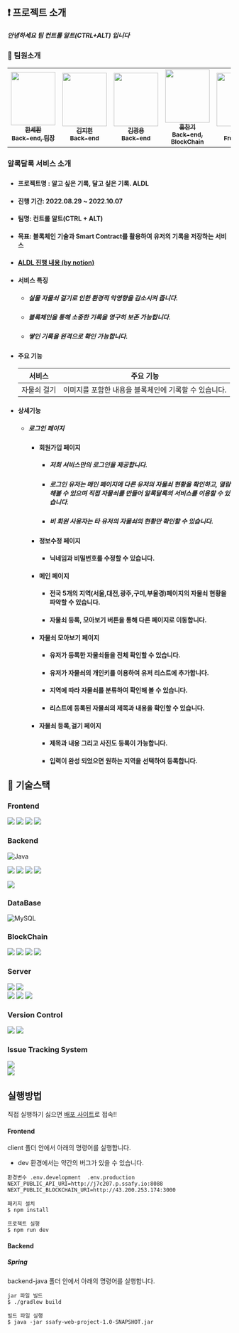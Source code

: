 ## :exclamation: 프로젝트 소개

##### 안녕하세요 팀 컨트롤 알트(CTRL+ALT) 입니다

### :raising_hand: 팀원소개

<table>
  <tr>
      <td align="center"><a href="https://github.com/abovenormal"><img src="https://avatars.githubusercontent.com/u/51263415?v=4" width="100px;" height="120px;" alt=""/><br /><sub><b>한세환<br>Back-end, 팀장<br/></b></sub></a></td>
      <td align="center"><a href="https://github.com/positivehun/"><img src="https://avatars.githubusercontent.com/u/46879750?v=4" width="100px;" height="120px;" alt=""/><br /><sub><b>김지헌<br>Back-end</b></sub></a><br /></td>      
      <td align="center"><a href="https://github.com/kky0455"><img src="https://avatars.githubusercontent.com/u/97174109?v=4" width="100px;" height="120px;" alt=""/><br /><sub><b>김광용<br>Back-end</b></sub></a><br /></td>
      <td align="center"><a href="https://github.com/Hallo0702"><img src="https://avatars.githubusercontent.com/u/74289293?v=4" width="100px;" height="120px;" alt=""/><br /><sub><b>홍찬기<br>Back-end,<br>BlockChain</b></sub></a><br /></td>
      <td align="center"><a href="https://github.com/choijinhap"><img src="https://avatars.githubusercontent.com/u/48246705?v=4" width="100px;" height="120px;" alt=""/><br /><sub><b>최진합<br>Front-end</b></sub></a><br /></td>
      <td align="center"><a href="https://github.com/YoonJuhye"><img src="https://avatars.githubusercontent.com/u/97590562?v=4" width="100px;" height="120px;" alt=""/><br /><sub><b>윤주혜<br>Front-end</b></sub></a><br /></td>

  </tr>
</table>

### 알록달록 서비스 소개

#####

- #### 프로젝트명 : 알고 싶은 기록, 달고 싶은 기록. ALDL

- #### 진행 기간: 2022.08.29 ~ 2022.10.07

- #### 팀명: 컨트롤 알트(CTRL + ALT)

- #### 목표: 블록체인 기술과 Smart Contract를 활용하여 유저의 기록을 저장하는 서비스

- #### [ALDL 진행 내용 (by notion)](https://www.notion.so/ALDL-a31e5dc9dbbd4871a839f7389f964bda)

- #### 서비스 특징

    - ##### 실물 자물쇠 걸기로 인한 환경적 악영향을 감소시켜 줍니다.

    - ##### 블록체인을 통해 소중한 기록을 영구히 보존 가능합니다.

    - ##### 쌓인 기록을 원격으로 확인 가능합니다.

- #### 주요 기능

  | 서비스             | 주요 기능                                                                                                                                                                 |
  | ------------------ | ------------------------------------------------------------------------------------------------------------------------------------------------------------------------- |
  | 자물쇠 걸기 | 이미지를 포함한 내용을 블록체인에 기록할 수 있습니다. |

- #### 상세기능

    - ##### 로그인 페이지
  
      - #### 회원가입 페이지
      
        - ##### 저희 서비스만의 로그인을 제공합니다.
        - ##### 로그인 유저는 메인 페이지에 다른 유저의 자물쇠 현황을 확인하고, 열람해볼 수 있으며 직접 자물쇠를 만들어 알록달록의 서비스를 이용할 수 있습니다.
        - ##### 비 회원 사용자는 타 유저의 자물쇠의 현황만 확인할 수 있습니다.

      - #### 정보수정 페이지
      
        - #### 닉네임과 비밀번호를 수정할 수 있습니다.

      - #### 메인 페이지
        
        - #### 전국 5개의 지역(서울,대전,광주,구미,부울경)페이지의 자물쇠 현황을 파악할 수 있습니다. 
        - #### 자물쇠 등록, 모아보기 버튼을 통해 다른 페이지로 이동합니다.
          
      - #### 자물쇠 모아보기 페이지
        
        - #### 유저가 등록한 자물쇠들을 전체 확인할 수 있습니다.
        - #### 유저가 자물쇠의 개인키를 이용하여 유저 리스트에 추가합니다.
        - #### 지역에 따라 자물쇠를 분류하여 확인해 볼 수 있습니다.
        - #### 리스트에 등록된 자물쇠의 제목과 내용을 확인할 수 있습니다.
        
      - #### 자물쇠 등록,걸기 페이지
        
        - #### 제목과 내용 그리고 사진도 등록이 가능합니다.
        - #### 입력이 완성 되었으면 원하는 지역을 선택하여 등록합니다.
        
        

## :wrench: 기술스택

### Frontend

<img src="https://img.shields.io/badge/TypeScript-3178C6?style=for-the-badge&logo=typescript&logoColor=white"/>
<img src="https://img.shields.io/badge/Next.js-000000?style=for-the-badge&logo=Next.js&logoColor=white"/>
<img src="https://img.shields.io/badge/Tailwind%20CSS-06B6D4?style=for-the-badge&logo=TailwindCss&logoColor=white"/>
<img src="https://img.shields.io/badge/recoil-black?style=for-the-badge&logoColor=white"/>


### Backend

<img alt="Java" src="https://img.shields.io/badge/java-007396.svg?&style=for-the-badge&logo=java&logoColor=white"/> <br />

<img src="https://img.shields.io/badge/SpringBoot-6DB33F?style=for-the-badge&logo=Spring Boot&logoColor=white">
<img src="https://img.shields.io/badge/Gradle-02303A.svg?style=for-the-badge&logo=Gradle&logoColor=white">
<img src="https://img.shields.io/badge/Spring Security-6DB33F?style=for-the-badge&logo=Spring Security&logoColor=white">
<img src="https://img.shields.io/badge/Apache Tomcat-F8DC75?style=for-the-badge&logo=Apache Tomcat&logoColor=black">

<br />

<img src="https://img.shields.io/badge/-Swagger-%23Clojure?style=for-the-badge&logo=swagger&logoColor=white"><br />

### DataBase

<img alt="MySQL" src="https://img.shields.io/badge/mysql-4479A1?style=for-the-badge&logo=mysql&logoColor=white"/> <br />

### BlockChain

<img src="https://img.shields.io/badge/Solidity-%23363636.svg?style=for-the-badge&logo=solidity&logoColor=white">
<img src="https://img.shields.io/badge/Ethereum-3C3C3D?style=for-the-badge&logo=Ethereum&logoColor=white">
<img src="https://img.shields.io/badge/Ganache-5B4638?style=for-the-badge&logo=Ganache&logoColor=black">
<img src="https://img.shields.io/badge/Truffle-6699CB?style=for-the-badge&logo=Truffle&logoColor=black">


### Server

<img src="https://img.shields.io/badge/Amazon EC2-FF9900?style=for-the-badge&logo=Amazon EC2&logoColor=white"> 
<img src="https://img.shields.io/badge/Amazon S3-569A31?style=for-the-badge&logo=Amazon S3&logoColor=white">
<br />

<img src="https://img.shields.io/badge/Nginx-RED?style=for-the-badge&logo=Nginx&logoColor=white">
<img src="https://img.shields.io/badge/Docker-2496ED?style=for-the-badge&logo=Docker&logoColor=white">
<img src="https://img.shields.io/badge/JENKINS-D24939?style=for-the-badge&logo=jenkins&logoColor=white"> <br />

### **Version Control**

<img src="https://img.shields.io/badge/GitLab-FC6D26?style=for-the-badge&logo=GitLab&logoColor=white">
<img src="https://img.shields.io/badge/Git-F05032?style=for-the-badge&logo=Git&logoColor=white">

### **Issue Tracking System**

<img src="https://img.shields.io/badge/jira-%230A0FFF.svg?style=for-the-badge&logo=jira&logoColor=white"> <br />
<img src="https://img.shields.io/badge/Notion-%23000000.svg?style=for-the-badge&logo=notion&logoColor=white">

## 실행방법

직접 실행하기 싫으면 [배포 사이트](https://aldl.kro.kr/)로 접속!!

#### Frontend

client 폴더 안에서 아래의 명령어를 실행합니다.
* dev 환경에서는 약간의 버그가 있을 수 있습니다.

```
환경변수 .env.development  .env.production
NEXT_PUBLIC_API_URI=http://j7c207.p.ssafy.io:8088
NEXT_PUBLIC_BLOCKCHAIN_URI=http://43.200.253.174:3000

```

```
패키지 설치
$ npm install
```

```
프로젝트 실행
$ npm run dev
```

#### Backend <br/>

##### Spring <br />

backend-java 폴더 안에서 아래의 명령어를 실행합니다.

```
jar 파일 빌드
$ ./gradlew build
```

```
빌드 파일 실행
$ java -jar ssafy-web-project-1.0-SNAPSHOT.jar
```

